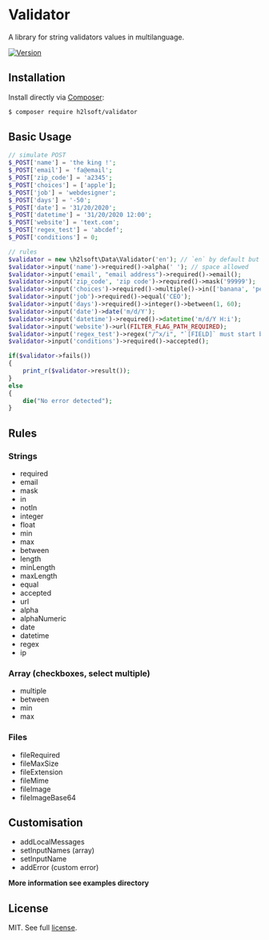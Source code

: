 # Validator
A library for string validators values in multilanguage.

[![Version](https://badge.fury.io/gh/h2lsoft%2Fvalidator.svg)](https://badge.fury.io/gh/h2lsoft%2Fvalidator)

## Installation

Install directly via [Composer](https://getcomposer.org):
```bash
$ composer require h2lsoft/validator
```

## Basic Usage


```php
// simulate POST
$_POST['name'] = 'the king !';
$_POST['email'] = 'fa@email';
$_POST['zip_code'] = 'a2345';
$_POST['choices'] = ['apple'];
$_POST['job'] = 'webdesigner';
$_POST['days'] = '-50';
$_POST['date'] = '31/20/2020';
$_POST['datetime'] = '31/20/2020 12:00';
$_POST['website'] = 'text.com';
$_POST['regex_test'] = 'abcdef';
$_POST['conditions'] = 0;

// rules
$validator = new \h2lsoft\Data\Validator('en'); // `en` by default but you can change it
$validator->input('name')->required()->alpha(' '); // space allowed
$validator->input('email', "email address")->required()->email();
$validator->input('zip_code', 'zip code')->required()->mask('99999');
$validator->input('choices')->required()->multiple()->in(['banana', 'pear'])->minLength(2);
$validator->input('job')->required()->equal('CEO');
$validator->input('days')->required()->integer()->between(1, 60);
$validator->input('date')->date('m/d/Y');
$validator->input('datetime')->required()->datetime('m/d/Y H:i');
$validator->input('website')->url(FILTER_FLAG_PATH_REQUIRED);
$validator->input('regex_test')->regex("/^x/i", "`[FIELD]` must start by x");
$validator->input('conditions')->required()->accepted();

if($validator->fails())
{
	print_r($validator->result());
}
else
{
	die("No error detected");
}
```

## Rules

### Strings
* required
* email
* mask
* in
* notIn
* integer
* float
* min
* max
* between
* length
* minLength
* maxLength
* equal
* accepted
* url
* alpha
* alphaNumeric
* date
* datetime
* regex
* ip


### Array (checkboxes, select multiple)

* multiple
* between
* min
* max


### Files

* fileRequired
* fileMaxSize
* fileExtension
* fileMime
* fileImage
* fileImageBase64


## Customisation

* addLocalMessages
* setInputNames (array)
* setInputName
* addError (custom error)




**More information see examples directory**


## License

MIT. See full [license](LICENSE).


